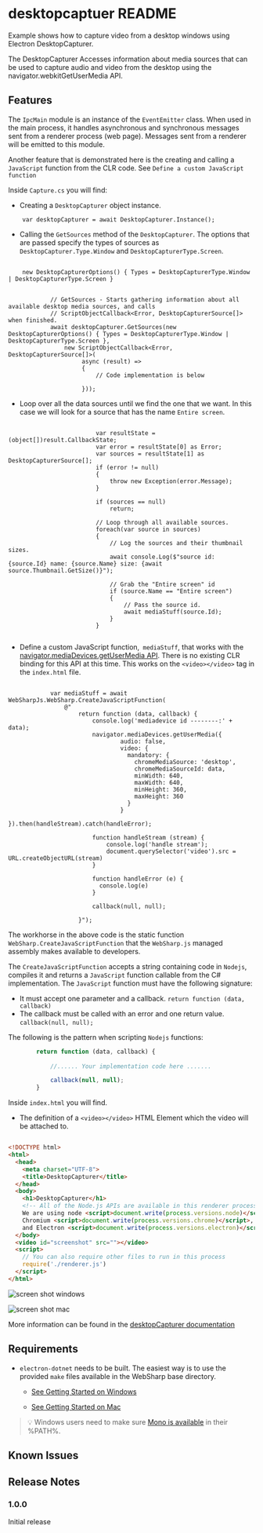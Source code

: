 # desktopcaptuer README

Example shows how to capture video from a desktop windows using Electron DesktopCapturer. 

The DesktopCapturer Accesses information about media sources that can be used to capture audio and video from the desktop using the navigator.webkitGetUserMedia API.

## Features

The `IpcMain` module is an instance of the `EventEmitter` class. When used in the main process, it handles asynchronous and synchronous messages sent from a renderer process (web page). Messages sent from a renderer will be emitted to this module.

Another feature that is demonstrated here is the creating and calling a `JavaScript` function from the CLR code.  See `Define a custom JavaScript function`

Inside `Capture.cs` you will find:

- Creating a `DesktopCapturer` object instance.

``` c-sharp
    var desktopCapturer = await DesktopCapturer.Instance();
```

- Calling the `GetSources` method of the `DesktopCapturer`.  The options that are passed specify the types of sources as `DesktopCapturer.Type.Window` and `DesktopCapturerType.Screen`.  

``` c-sharp

    new DesktopCapturerOptions() { Types = DesktopCapturerType.Window | DesktopCapturerType.Screen }

```

``` c-sharp

            // GetSources - Starts gathering information about all available desktop media sources, and calls 
            // ScriptObjectCallback<Error, DesktopCapturerSource[]> when finished.
            await desktopCapturer.GetSources(new DesktopCapturerOptions() { Types = DesktopCapturerType.Window | DesktopCapturerType.Screen },
                new ScriptObjectCallback<Error, DesktopCapturerSource[]>(
                     async (result) =>
                     {
                         // Code implementation is below 

                     }));
```

- Loop over all the data sources until we find the one that we want.  In this case we will look for a source that has the name `Entire screen`.

``` c-sharp

                         var resultState = (object[])result.CallbackState;
                         var error = resultState[0] as Error;
                         var sources = resultState[1] as DesktopCapturerSource[];
                         if (error != null)
                         {
                             throw new Exception(error.Message);
                         }

                         if (sources == null)
                             return;

                         // Loop through all available sources.
                         foreach(var source in sources)
                         {
                             // Log the sources and their thumbnail sizes.
                             await console.Log($"source id: {source.Id} name: {source.Name} size: {await source.Thumbnail.GetSize()}");

                             // Grab the "Entire screen" id
                             if (source.Name == "Entire screen")
                             {
                                 // Pass the source id.
                                 await mediaStuff(source.Id);
                             }
                         }


```

- Define a custom JavaScript function,` mediaStuff`, that works with the [navigator.mediaDevices.getUserMedia API](https://developer.mozilla.org/en/docs/Web/API/MediaDevices/getUserMedia).  There is no existing CLR binding for this API at this time.  This works on the `<video></video>` tag in the `index.html` file.

``` c-sharp

            var mediaStuff = await WebSharpJs.WebSharp.CreateJavaScriptFunction(
                @"
                    return function (data, callback) {
                        console.log('mediadevice id --------:' + data);
                        navigator.mediaDevices.getUserMedia({
                                audio: false,
                                video: {
                                  mandatory: {
                                    chromeMediaSource: 'desktop',
                                    chromeMediaSourceId: data,
                                    minWidth: 640,
                                    maxWidth: 640,
                                    minHeight: 360,
                                    maxHeight: 360
                                  }
                                }
                              }).then(handleStream).catch(handleError);

                        function handleStream (stream) {
                            console.log('handle stream');
                            document.querySelector('video').src = URL.createObjectURL(stream)
                        }

                        function handleError (e) {
                          console.log(e)
                        }

                        callback(null, null);

                    }");

``` 

The workhorse in the above code is the static function `WebSharp.CreateJavaScriptFunction` that the `WebSharp.js` managed assembly makes available to developers.

The `CreateJavaScriptFunction` accepts a string containing code in `Nodejs`, compiles it and returns a `JavaScript` function callable from the C# implementation. The `JavaScript` function must have the following signature:

   * It must accept one parameter and a callback.  `return function (data, callback)`
   * The callback must be called with an error and one return value.  `callback(null, null);`

The following is the pattern when scripting `Nodejs` functions:

``` javascript
        return function (data, callback) {
        
            //...... Your implementation code here .......

            callback(null, null);
        }

```

Inside `index.html` you will find.

- The definition of a `<video></video>` HTML Element which the video will be attached to.

``` html

<!DOCTYPE html>
<html>
  <head>
    <meta charset="UTF-8">
    <title>DesktopCapturer</title>
  </head>
  <body>
    <h1>DesktopCapturer</h1>
    <!-- All of the Node.js APIs are available in this renderer process. -->
    We are using node <script>document.write(process.versions.node)</script>,
    Chromium <script>document.write(process.versions.chrome)</script>,
    and Electron <script>document.write(process.versions.electron)</script>.
  </body>
  <video id="screenshot" src=""></video>
  <script>
    // You can also require other files to run in this process
    require('./renderer.js')
  </script>
</html>

```




![screen shot windows](images/capture-windows.png)


![screen shot mac](images/capture-mac.png)

More information can be found in the [desktopCapturer documentation](https://github.com/electron/electron/blob/master/docs/api/desktop-capturer.md)


## Requirements

   * `electron-dotnet` needs to be built.  The easiest way is to use the provided `make` files available in the WebSharp base directory.  
   
      * [See Getting Started on Windows](https://github.com/xamarin/WebSharp/blob/master/docs/getting-started/getting-started-dev-windows.md)
   
      * [See Getting Started on Mac](https://github.com/xamarin/WebSharp/blob/master/docs/getting-started/getting-started-dev-mac.md)

> :bulb: Windows users need to make sure [Mono is available](https://github.com/xamarin/WebSharp/blob/master/docs/getting-started/getting-started-dev-windows.md#setting-mono-path) in their %PATH%.

## Known Issues



## Release Notes



### 1.0.0

Initial release